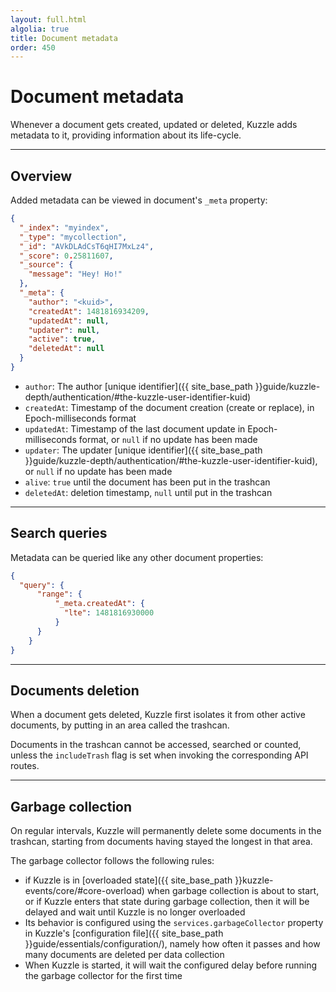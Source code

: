 ```yaml
---
layout: full.html
algolia: true
title: Document metadata
order: 450
---
```


# Document metadata

Whenever a document gets created, updated or deleted, Kuzzle adds metadata to it, providing information about its life-cycle.

---

## Overview

Added metadata can be viewed in document's `_meta` property:

```json
{
  "_index": "myindex",
  "_type": "mycollection",
  "_id": "AVkDLAdCsT6qHI7MxLz4",
  "_score": 0.25811607,
  "_source": {
    "message": "Hey! Ho!"
  },
  "_meta": {
    "author": "<kuid>",
    "createdAt": 1481816934209,
    "updatedAt": null,
    "updater": null,
    "active": true,
    "deletedAt": null
  }
}
```

* `author`: The author [unique identifier]({{ site_base_path }}guide/kuzzle-depth/authentication/#the-kuzzle-user-identifier-kuid)
* `createdAt`: Timestamp of the document creation (create or replace), in Epoch-milliseconds format
* `updatedAt`: Timestamp of the last document update in Epoch-milliseconds format, or `null` if no update has been made
* `updater`: The updater [unique identifier]({{ site_base_path }}guide/kuzzle-depth/authentication/#the-kuzzle-user-identifier-kuid), or `null` if no update has been made
* `alive`: `true` until the document has been put in the trashcan
* `deletedAt`: deletion timestamp, `null` until put in the trashcan

---

## Search queries

Metadata can be queried like any other document properties:

```json
{
  "query": {
      "range": {
          "_meta.createdAt": {
            "lte": 1481816930000
          }
      }
    }
}
```

---

## Documents deletion

When a document gets deleted, Kuzzle first isolates it from other active documents, by putting in an area called the trashcan.

Documents in the trashcan cannot be accessed, searched or counted, unless the `includeTrash` flag is set when invoking the corresponding API routes.

---

## Garbage collection

On regular intervals, Kuzzle will permanently delete some documents in the trashcan, starting from documents having stayed the longest in that area.

The garbage collector follows the following rules:

* if Kuzzle is in [overloaded state]({{ site_base_path }}kuzzle-events/core/#core-overload) when garbage collection is about to start, or if Kuzzle enters that state during garbage collection, then it will be delayed and wait until Kuzzle is no longer overloaded
* Its behavior is configured using the `services.garbageCollector` property in Kuzzle's [configuration file]({{ site_base_path }}guide/essentials/configuration/), namely how often it passes and how many documents are deleted per data collection
* When Kuzzle is started, it will wait the configured delay before running the garbage collector for the first time
